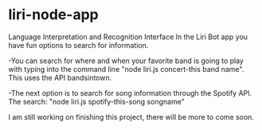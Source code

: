 # liri-node-app
Language Interpretation and Recognition Interface
In the Liri Bot app you have fun options to search for information. 

-You can search for where and when your favorite band is going to play with typing into the command line "node liri.js concert-this band name". This uses the API bandsintown.

-The next option is to search for song information through the Spotify API. The search: "node liri.js spotify-this-song songname"

I am still working on finishing this project, there will be more to come soon.
